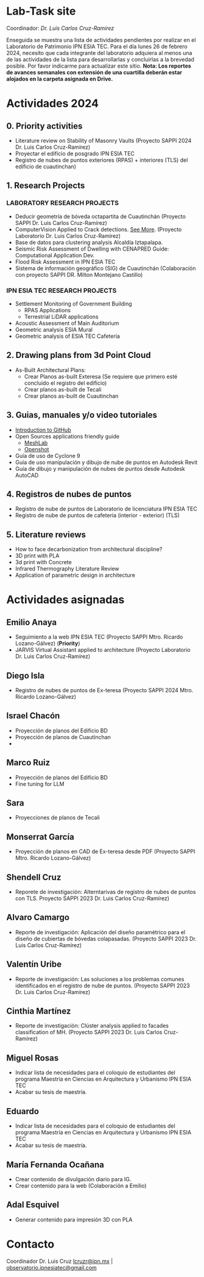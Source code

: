 # Lab-Task site

Coordinador: _Dr. Luis Carlos Cruz-Ramírez_

Enseguida se muestra una lista de actividades pendientes por realizar en el Laboratorio de Patrimonio IPN ESIA TEC. 
Para el día lunes 26 de febrero 2024, necesito que cada integrante del laboratorio adquiera al menos una de las actividades de la lista para desarrollarlas y concluirlas a la brevedad posible. Por favor indicarme para actualizar este sitio. 
**Nota: Los reportes de avances semanales con extensión de una cuartilla deberán estar alojados en la carpeta asignada en Drive.**

# Actividades 2024
## 0. Priority activities
- Literature review on Stability of Masonry Vaults (Proyecto SAPPI 2024 Dr. Luis Carlos Cruz-Ramírez)
- Proyectar el edificio de posgrado IPN ESIA TEC
- Registro de nubes de puntos exteriores (RPAS) + interiores (TLS) del edificio de cuautinchan)

## 1. Research Projects
### LABORATORY RESEARCH PROJECTS
- Deducir geometría de bóveda octapartita de Cuautinchán  (Proyecto SAPPI Dr. Luis Carlos Cruz-Ramírez)
- ComputerVision Applied to Crack detections. [See More](https://luisram87.github.io/lab-tasks/details/CVCrack). (Proyecto Laboratorio Dr. Luis Carlos Cruz-Ramírez)
- Base de datos para clustering analysis Alcaldía Iztapalapa. 
- Seismic Risk Assessment of Dwelling with CENAPRED Guide: Computational Application Dev.
- Flood Risk Assessment in IPN ESIA TEC
- Sistema de información geográfico (SIG) de Cuautinchán (Colaboración con proyecto SAPPI DR. Milton Montejano Castillo)
  
### IPN ESIA TEC RESEARCH PROJECTS
- Settlement Monitoring of Government Building
  - RPAS Applications
  - Terrestrial LiDAR applications
- Acoustic Assessment of Main Auditorium
- Geometric analysis ESIA Mural
- Geometric analysis of ESIA TEC Cafetería

## 2. Drawing plans from 3d Point Cloud
- As-Built Architectural Plans:
  - Crear Planos as-built Exteresa (Se requiere que primero esté concluido el registro del edificio)
  - Crear planos as-built de Tecali
  - Crear planos as-built de Cuautinchan

## 3. Guias, manuales y/o video tutoriales
- [Introduction to GitHub](https://luisram87.github.io/lab-tasks/details/github)
- Open Sources applications friendly guide
  - [MeshLab](https://www.meshlab.net)
  - [Openshot](https://www.openshot.org)
- Guía de uso de Cyclone 9
- Guía de uso manipulación y dibujo de nube de puntos en Autodesk Revit
- Guía de dibujo y manipulación de nubes de puntos desde Autodesk AutoCAD

## 4. Registros de nubes de puntos
- Registro de nube de puntos de Laboratorio de licenciatura IPN ESIA TEC
- Registro de nube de puntos de cafetería (interior - exterior) (TLS)

## 5. Literature reviews
- How to face decarbonization from architectural discipline?
- 3D print with PLA
- 3d print with Concrete
- Infrared Thermography Literature Review
- Application of parametric design in architecture

# Actividades asignadas

## Emilio Anaya
- Seguimiento a la web IPN ESIA TEC (Proyecto SAPPI Mtro. Ricardo Lozano-Gálvez) (**Priority**)
- JARVIS Virtual Assistant applied to architecture (Proyecto Laboratorio Dr. Luis Carlos Cruz-Ramírez)

## Diego Isla
- Registro de nubes de puntos de Ex-teresa (Proyecto SAPPI 2024 Mtro. Ricardo Lozano-Gálvez)

## Israel Chacón
- Proyección de planos del Edificio BD
- Proyección de planos de Cuautinchan
- 
## Marco Ruiz
- Proyección de planos del Edificio BD
- Fine tuning for LLM
  
## Sara
- Proyecciones de planos de Tecali
## Monserrat García
- Proyección de planos en CAD de Ex-teresa desde PDF (Proyecto SAPPI Mtro. Ricardo Lozano-Gálvez)

## Shendell Cruz
- Reporete de investigación: Alterntarivas de registro de nubes de puntos con TLS. Proyecto SAPPI 2023 Dr. Luis Carlos Cruz-Ramírez)

## Alvaro Camargo
- Reporte de investigación: Aplicación del diseño paramétrico para el diseño de cubiertas de bóvedas colapasadas. (Proyecto SAPPI 2023 Dr. Luis Carlos Cruz-Ramírez)
 
## Valentín Uribe
- Reporte de investigación: Las soluciones a los problemas comunes identificados en el registro de nube de puntos. (Proyecto SAPPI 2023 Dr. Luis Carlos Cruz-Ramírez)
 
## Cinthia Martínez
- Reporte de investigación: Clúster analysis applied to facades classification of MH. (Proyecto SAPPI 2023 Dr. Luis Carlos Cruz-Ramírez)

## Miguel Rosas
- Indicar lista de necesidades para el coloquio de estudiantes del programa Maestría en Ciencias en Arquitectura y Urbanismo IPN ESIA TEC
- Acabar su tesis de maestría.

## Eduardo
- Indicar lista de necesidades para el coloquio de estudiantes del programa Maestría en Ciencias en Arquitectura y Urbanismo IPN ESIA TEC
- Acabar su tesis de maestría.

## María Fernanda Ocañana
- Crear contenido de divulgación diario para IG.
- Crear contenido para la web (Colaboración a Emilio)

## Adal Esquivel
- Generar contenido para impresión 3D con PLA

# Contacto
Coordinador Dr. Luis Cruz [lcruzr@ipn.mx](mailto:lcruz@ipn.mx) |  [observatorio.ipnesiatec@gmail.com](mailto:observatorio.ipnesiatec@gmail.com)

